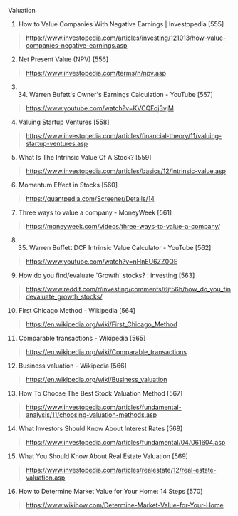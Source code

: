 Valuation

1. How to Value Companies With Negative Earnings | Investopedia [555]

> https://www.investopedia.com/articles/investing/121013/how-value-companies-negative-earnings.asp

2. Net Present Value (NPV) [556]

> https://www.investopedia.com/terms/n/npv.asp

3. 34. Warren Bufett's Owner's Earnings Calculation - YouTube [557]

> https://www.youtube.com/watch?v=KVCQFoj3vjM

4. Valuing Startup Ventures [558]

> https://www.investopedia.com/articles/financial-theory/11/valuing-startup-ventures.asp

5. What Is The Intrinsic Value Of A Stock? [559]

> https://www.investopedia.com/articles/basics/12/intrinsic-value.asp

6. Momentum Effect in Stocks [560]

> https://quantpedia.com/Screener/Details/14

7. Three ways to value a company - MoneyWeek [561]

> https://moneyweek.com/videos/three-ways-to-value-a-company/

8. 35. Warren Buffett DCF Intrinsic Value Calculator - YouTube [562]

> https://www.youtube.com/watch?v=nHnEU6ZZ0QE

9. How do you find/evaluate 'Growth' stocks? : investing [563]

> https://www.reddit.com/r/investing/comments/6jt56h/how_do_you_findevaluate_growth_stocks/

10. First Chicago Method - Wikipedia [564]

> https://en.wikipedia.org/wiki/First_Chicago_Method

11. Comparable transactions - Wikipedia [565]

> https://en.wikipedia.org/wiki/Comparable_transactions

12. Business valuation - Wikipedia [566]

> https://en.wikipedia.org/wiki/Business_valuation

13. How To Choose The Best Stock Valuation Method [567]

> https://www.investopedia.com/articles/fundamental-analysis/11/choosing-valuation-methods.asp

14. What Investors Should Know About Interest Rates [568]

> https://www.investopedia.com/articles/fundamental/04/061604.asp

15. What You Should Know About Real Estate Valuation [569]

> https://www.investopedia.com/articles/realestate/12/real-estate-valuation.asp

16. How to Determine Market Value for Your Home: 14 Steps [570]

> https://www.wikihow.com/Determine-Market-Value-for-Your-Home